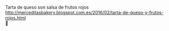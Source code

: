 Tarta de queso son salsa de frutos rojos	http://merceditasbakery.blogspot.com.es/2016/02/tarta-de-queso-y-frutos-rojos.html	
਍